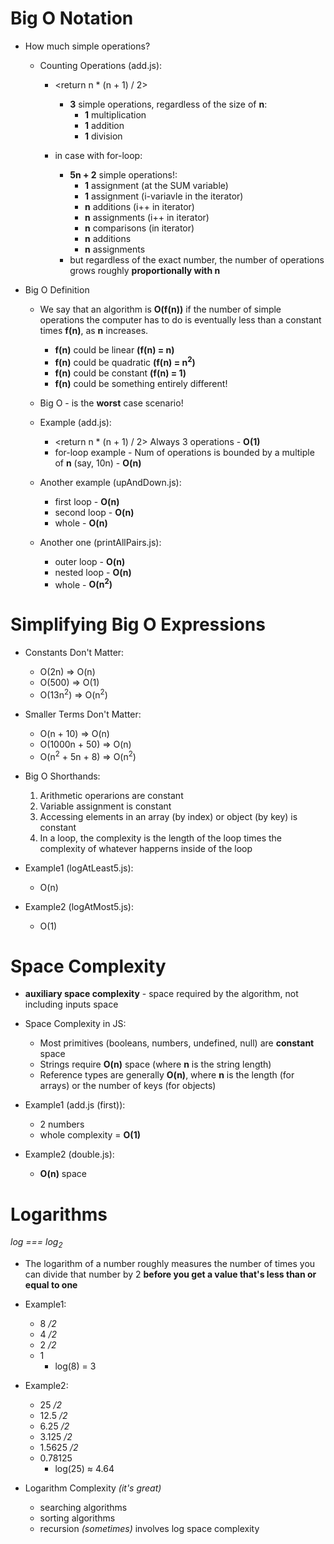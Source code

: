 # Big O Notation
* How much simple operations?
    * Counting Operations (add.js):
        - <return n * (n + 1) / 2>
            - **3** simple operations, regardless of the size of **n**:
                - **1** multiplication
                - **1** addition
                - **1** division

        - in case with for-loop:
            - **5n +  2** simple operations!:
                - **1** assignment (at the SUM variable)
                - **1** assignment (i-variavle in the iterator)
                - **n** additions (i++ in iterator)
                - **n** assignments (i++ in iterator)
                - **n** comparisons (in iterator)
                - **n** additions 
                - **n** assignments
            -  but regardless of the exact number, the number of operations grows roughly **proportionally with n**


* Big O Definition
    - We say that an algorithm is **O(f(n))** if the number of simple operations the computer has to do is eventually less than a constant times **f(n)**, as **n** increases.
        - **f(n)** could be linear **(f(n) = n)**
        - **f(n)** could be quadratic **(f(n) = n<sup>2</sup>)**
        - **f(n)** could be constant **(f(n) = 1)**
        - **f(n)** could be something entirely different!
    - Big O - is the **worst** case scenario!

    - Example (add.js): 
        - <return n * (n + 1) / 2> Always 3 operations - **O(1)** 
        - for-loop example - Num of operations is bounded by a multiple of **n** (say, 10n) -  **O(n)**
    
    - Another example (upAndDown.js):
        - first loop - **O(n)**
        - second loop - **O(n)**
        - whole - **O(n)**
    
    - Another one (printAllPairs.js):
        -  outer loop - **O(n)**
        - nested loop - **O(n)**
        - whole - **O(n<sup>2</sup>)**


# Simplifying Big O Expressions
* Constants Don't Matter:
    - O(2n) => O(n)
    - O(500) => O(1)
    - O(13n<sup>2</sup>) => O(n<sup>2</sup>)

* Smaller Terms Don't Matter:
    - O(n + 10) => O(n)
    - O(1000n + 50) => O(n)
    - O(n<sup>2</sup> + 5n + 8) => O(n<sup>2</sup>)

* Big O Shorthands:
    1. Arithmetic operarions are constant
    2. Variable assignment is constant
    3. Accessing elements in an array (by index) or object (by key) is constant
    4. In a loop, the complexity is the length of the loop times the complexity of whatever happerns inside of the loop

* Example1 (logAtLeast5.js):
    - O(n)

* Example2 (logAtMost5.js):
    - O(1)


# Space Complexity
* **auxiliary space complexity** - space required by the algorithm, not including inputs space

* Space Complexity in JS:
    - Most primitives (booleans, numbers, undefined, null) are **constant** space
    - Strings require **O(n)** space (where **n** is the string length)
    - Reference types are generally **O(n)**, where **n** is the length (for arrays) or the number of keys (for objects)

* Example1 (add.js (first)):
    - 2 numbers
    - whole complexity = **O(1)**

* Example2 (double.js):
    - **O(n)** space


# Logarithms 
*log === log<sub>2</sub>*

* The logarithm of a number roughly measures the number of times you can divide that number by 2 **before you get a value that's less than or equal to one**

* Example1: 
    - 8 */2*
    - 4 */2*
    - 2 */2*
    - 1
        - log(8) = 3

* Example2:
    - 25 */2*
    - 12.5 */2*
    - 6.25 */2*
    - 3.125 */2*
    - 1.5625 */2*
    - 0.78125
        - log(25) ≈ 4.64

* Logarithm Complexity *(it's great)*
    - searching algorithms
    - sorting algorithms
    - recursion *(sometimes)* involves log space complexity
